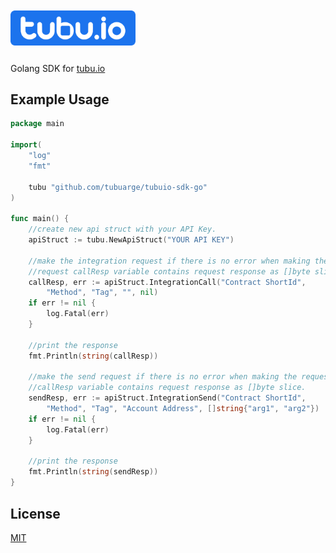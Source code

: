 <p align="left" style="margin: 10px 0 25px 0">
  <a href="https://github.com/tubuarge/tubuio-sdk-node">
    <img alt="tubu.io logo" src="https://raw.githubusercontent.com/tubuarge/tubuio-sdk-node/master/logo.png" width="200"/>
  </a>
</p>

Golang SDK for [tubu.io](https://www.tubu.io)

## Example Usage
```go
package main

import(
    "log"
    "fmt"
    
    tubu "github.com/tubuarge/tubuio-sdk-go"
) 

func main() {
    //create new api struct with your API Key.
    apiStruct := tubu.NewApiStruct("YOUR API KEY")

    //make the integration request if there is no error when making the 
    //request callResp variable contains request response as []byte slice. 
    callResp, err := apiStruct.IntegrationCall("Contract ShortId", 
    	"Method", "Tag", "", nil)
    if err != nil {
        log.Fatal(err)
    }
    
    //print the response
    fmt.Println(string(callResp))
    
    //make the send request if there is no error when making the request
    //callResp variable contains request response as []byte slice.
    sendResp, err := apiStruct.IntegrationSend("Contract ShortId", 
        "Method", "Tag", "Account Address", []string{"arg1", "arg2"})
    if err != nil {
        log.Fatal(err)
    }
    
    //print the response
    fmt.Println(string(sendResp))
}
```

## License

[MIT](LICENSE)